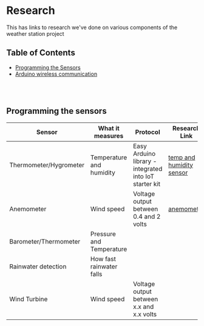# Research

This has links to research we've done on various components of the weather station project

## Table of Contents

* [Programming the Sensors](#programming-the-sensors)
* [Arduino wireless communication](#arduino-wireless-communication)

<br>
<br>

## Programming the sensors

Sensor | What it measures | Protocol | Research Link
--- | --- | --- | ---
Thermometer/Hygrometer | Temperature and humidity | Easy Arduino library - integrated into IoT starter kit | [temp and humidity sensor](https://explore-iot.arduino.cc/iotsk/module/iot-starter-kit/lesson/get-to-know-the-kit)
Anemometer | Wind speed | Voltage output between 0.4 and 2 volts | [anemometer](https://how2electronics.com/measure-wind-speed-using-anemometer-arduino/)
Barometer/Thermometer | Pressure and Temperature
Rainwater detection | How fast rainwater falls
Wind Turbine | Wind speed | Voltage output between x.x and x.x volts
